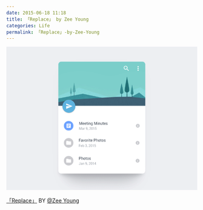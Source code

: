 ```yaml
---
date: 2015-06-18 11:18
title: 「Replace」 by Zee Young
categories: Life
permalink: 「Replace」-by-Zee-Young
---
```


![replace](/image/replace.gif)

 
 [「Replace」](https://dribbble.com/shots/2067564-Replace?list=users&offset=0) BY [@Zee Young](https://dribbble.com/zeeyoung)  